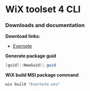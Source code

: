 # WiX toolset 4 CLI
### Downloads and documentation
<b>Download links:</b> <br />
* [Evernote](https://evernote.com/download)

<b>Generate package guid</b>
```powershell
[guid]::NewGuid().guid
```

<b>WiX build MSI package command</b>
```powershell
wix build "Evernote.wxs"
```